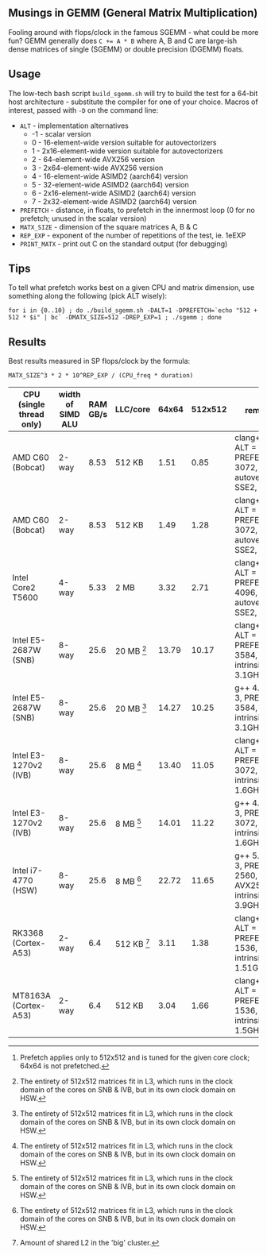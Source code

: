 Musings in GEMM (General Matrix Multiplication)
-----------------------------------------------

Fooling around with flops/clock in the famous SGEMM - what could be more fun? GEMM generally does `C += A * B` where A, B and C are large-ish dense matrices of single (SGEMM) or double precision (DGEMM) floats.

Usage
-----

The low-tech bash script `build_sgemm.sh` will try to build the test for a 64-bit host architecture - substitute the compiler for one of your choice. Macros of interest, passed with `-D` on the command line:

* `ALT` - implementation alternatives
	* -1 - scalar version
	*  0 - 16-element-wide version suitable for autovectorizers
	*  1 - 2x16-element-wide version suitable for autovectorizers
	*  2 - 64-element-wide AVX256 version
	*  3 - 2x64-element-wide AVX256 version
	*  4 - 16-element-wide ASIMD2 (aarch64) version
	*  5 - 32-element-wide ASIMD2 (aarch64) version
	*  6 - 2x16-element-wide ASIMD2 (aarch64) version
	*  7 - 2x32-element-wide ASIMD2 (aarch64) version
* `PREFETCH` - distance, in floats, to prefetch in the innermost loop (0 for no prefetch; unused in the scalar version)
* `MATX_SIZE` - dimension of the square matrices A, B & C
* `REP_EXP` - exponent of the number of repetitions of the test, ie. 1eEXP
* `PRINT_MATX` - print out C on the standard output (for debugging)

Tips
----

To tell what prefetch works best on a given CPU and matrix dimension, use something along the following (pick ALT wisely):

	for i in {0..10} ; do ./build_sgemm.sh -DALT=1 -DPREFETCH=`echo "512 + 512 * $i" | bc` -DMATX_SIZE=512 -DREP_EXP=1 ; ./sgemm ; done

Results
-------

Best results measured in SP flops/clock by the formula:

	MATX_SIZE^3 * 2 * 10^REP_EXP / (CPU_freq * duration)

| CPU (single thread only)  | width of SIMD ALU | RAM GB/s  | LLC/core    | 64x64    | 512x512  | remarks [^1]                                                          |
| ------------------------- | ----------------- | --------- | ----------- | -------- | -------- | --------------------------------------------------------------------- |
| AMD C60 (Bobcat)          | 2-way             | 8.53      | 512 KB      | 1.51     | 0.85     | clang++ 3.6, ALT = 0, PREFETCH = 3072, autovectorized SSE2, 1.33GHz   |
| AMD C60 (Bobcat)          | 2-way             | 8.53      | 512 KB      | 1.49     | 1.28     | clang++ 3.6, ALT = 1, PREFETCH = 3072, autovectorized SSE2, 1.33GHz   |
| Intel Core2 T5600         | 4-way             | 5.33      | 2 MB        | 3.32     | 2.71     | clang++ 3.4, ALT = 1, PREFETCH = 4096, autovectorized SSE2, 1.83GHz   |
| Intel E5-2687W (SNB)      | 8-way             | 25.6      | 20 MB  [^2] | 13.79    | 10.17    | clang++ 3.6, ALT = 3, PREFETCH = 3584, AVX256 intrinsics, 3.1GHz      |
| Intel E5-2687W (SNB)      | 8-way             | 25.6      | 20 MB  [^2] | 14.27    | 10.25    | g++     4.8, ALT = 3, PREFETCH = 3584, AVX256 intrinsics, 3.1GHz      |
| Intel E3-1270v2 (IVB)     | 8-way             | 25.6      | 8 MB   [^2] | 13.40    | 11.05    | clang++ 3.6, ALT = 3, PREFETCH = 3072, AVX256 intrinsics, 1.6GHz      |
| Intel E3-1270v2 (IVB)     | 8-way             | 25.6      | 8 MB   [^2] | 14.01    | 11.22    | g++     4.8, ALT = 3, PREFETCH = 3072, AVX256 intrinsics, 1.6GHz      |
| Intel i7-4770 (HSW)       | 8-way             | 25.6      | 8 MB   [^2] | 22.72    | 11.65    | g++     5.1, ALT = 3, PREFETCH = 2560, AVX256+FMA3 intrinsics, 3.9GHz |
| RK3368 (Cortex-A53)       | 2-way             | 6.4       | 512 KB [^3] | 3.11     | 1.38     | clang++ 3.6, ALT = 7, PREFETCH = 1536, ASIMD2 intrinsics, 1.51GHz     |
| MT8163A (Cortex-A53)      | 2-way             | 6.4       | 512 KB      | 3.04     | 1.66     | clang++ 3.6, ALT = 7, PREFETCH = 1536, ASIMD2 intrinsics, 1.5GHz      |

[^1]: Prefetch applies only to 512x512 and is tuned for the given core clock; 64x64 is not prefetched.  
[^2]: The entirety of 512x512 matrices fit in L3, which runs in the clock domain of the cores on SNB & IVB, but in its own clock domain on HSW.  
[^3]: Amount of shared L2 in the 'big' cluster.
